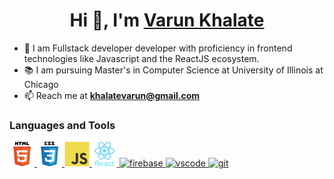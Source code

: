 <h1 align="center">Hi 👋, I'm <a href="https://varunkhalate.vercel.app/">Varun Khalate</a></h1>





- 📍  I am Fullstack developer developer with proficiency in frontend technologies like Javascript and the ReactJS ecosystem. 
- 📚 I am pursuing Master's in Computer Science at University of Illinois at Chicago
- 📫 Reach me at **khalatevarun@gmail.com**

<h3 align="left">Languages and Tools</h3>
<p align="left">
    <a href="https://www.w3.org/html/" target="_blank"> <img src="https://raw.githubusercontent.com/devicons/devicon/master/icons/html5/html5-original-wordmark.svg" alt="html5" width="40" height="40"/> </a>
    <a href="https://www.w3schools.com/css/" target="_blank"> <img src="https://raw.githubusercontent.com/devicons/devicon/master/icons/css3/css3-original-wordmark.svg" alt="css3" width="40" height="40"/> </a>
    <a href="https://developer.mozilla.org/en-US/docs/Web/JavaScript" target="_blank"> <img src="https://raw.githubusercontent.com/devicons/devicon/master/icons/javascript/javascript-original.svg" alt="javascript" width="40" height="40"/> </a>
<a href="https://reactjs.org/" target="_blank"> <img src="https://raw.githubusercontent.com/devicons/devicon/master/icons/react/react-original-wordmark.svg" alt="react" width="40" height="40"/> </a>
<a href="" target="_blank"> <img src="https://www.vectorlogo.zone/logos/firebase/firebase-icon.svg" alt="firebase" width="40" height="40"/> </a>
<a href="" target="_blank"> <img src="https://www.vectorlogo.zone/logos/visualstudio_code/visualstudio_code-icon.svg" alt="vscode" width="40" height="40"/> </a>
<a href="" target="_blank"> <img src="https://www.vectorlogo.zone/logos/git-scm/git-scm-icon.svg" alt="git" width="40" height="40"/> </a>

